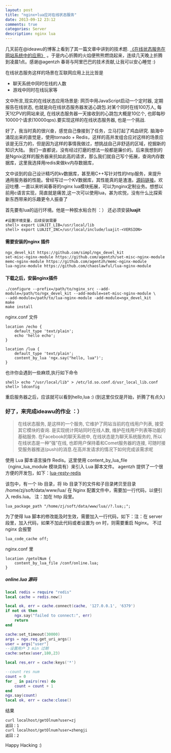 ```yaml
---
layout: post
title: "nginx+lua应对在线状态服务"
date: 2013-09-12 23:12
comments: true
categories: Server
description: nginx lua
---
```


几天前在@ideawu的博客上看到了其一篇文章中讲到的技术题.
[《在线状态服务在网站系统中的应用》](http://www.ideawu.net/blog/archives/732.html) 。于是内心折腾的火焰便熊熊燃烧起来，连续几天晚上折腾到凌晨1点。感谢@agentzh 春哥与阿里巴巴的技术贡献,让我可以安心睡觉 :) 

在线状态服务这样的场景在互联网应用上比比皆是

* 聊天系统中同时在线的人数
* 游戏中同时在线玩家等

文中所言,现实的在线状态应用场景是:
网页中用JavaScript启动一个定时器, 定期报告在线状态, 也就是向在线状态服务器发送心跳包.对某个同时在线100万人, 每天1亿PV的网站来说, 在线状态服务器一天接收到的心跳包大概是10亿个, 也即每秒10000个请求(10000qps).要实现这样的在线状态服务器, 也是一个挑战.
 
好了，我当时真的很兴奋，感觉自己像接到了任务，立马打起了鸡血研究. 脑海中涌现出来的直觉是，使用tornado + Redis，这样的高并发组合应对这样的场景应该是无压力的，但是因为这样的事情我做过，想挑战自己非舒适的区域，挖掘新的知识大陆。
我们一直都说，没有经过打磨的想法一般都是廉价的。后来我想到的是Ngnix这样的服务器来抗如此高的请求，那么我们就自己写个拓展，查询内存数据库，这里我选择用redis来做kv内存数据库，

文中谈到的自己设计精巧的kv数据库，甚至用C++写针对性的http服务，来提升通用服务器的性能。曾经写过一个KV数据库，其性能真的是渣渣。[源码链接](https://github.com/zheng-ji/KvDb)。欢迎吐槽.
一直以来听闻春哥的nginx lua模块拓展，可以为nginx定制业务。想想以前用c语言实现，简直就是痛苦,这一次可以使用lua，甚为欢悦，没有什么比探索新东西带来的乐趣更令人振奋了

首先要有lua的运行环境。他是一种胶水粘合剂 ：） 还必须安装**luajit**

```
#设置环境变量，后续安装需要
shell> export LUAJIT_LIB=/usr/local/lib
shell> export LUAJIT_INC=/usr/local/include/luajit-<VERSION>
```

#### 需要安装的nginx 插件

```
ngx_devel_kit https://github.com/simpl/ngx_devel_kit
set-misc-nginx-module https://github.com/agentzh/set-misc-nginx-module
memc-nginx-module https://github.com/agentzh/memc-nginx-module 
lua-nginx-module https://github.com/chaoslawful/lua-nginx-module
```

#### 下载之后，安装nginx插件
                 
```
./configure --prefix=/path/to/nginx_src --add-module=/path/to/ngx_devel_kit --add-module=set-misc-nginx-module \
--add-module=/path/to/lua-nginx-module -add-module=ngx_devel_kit 
make 
make install
```

nginx.conf 文件                 

```
location /echo {  
    default_type 'text/plain';  
    echo 'hello echo';  
}  

location /lua {  
    default_type 'text/plain';  
    content_by_lua 'ngx.say("hello, lua")';  
}  
```

也许你会遇到一些麻烦,执行如下命令

```
shell> echo "/usr/local/lib" > /etc/ld.so.conf.d/usr_local_lib.conf
shell> ldconfig
```

重启服务器之后，应该就可以看到hello,lua :) (到这里仅仅是开始，折腾了有点久)
 
### 好了，来完成ideawu的作业 ：）

>在线状态服务, 是这样的一个服务, 它维护了网站当前的在线用户列表, 接受其它模块的查询. 是实现统计网站同时在线人数, 维护在线用户列表等功能的基础服务. 在Facebook的聊天系统中, 在线状态是为聊天系统服务的, 所以在线状态是一种”强”在线, 也即用户保持着和Comet服务器的连接, 可随时接受服务器推送(push)的消息.在高并发请求的情况下如何完成该需求呢

使用 Lua 脚本语言操作 Redis。这里使用 content_by_lua_file （nginx_lua_module 模块具有）来引入 Lua 脚本文件。
agentzh 提供了一个很方便的开发包，如下：[lua-resty-redis](https://github.com/agentzh/lua-resty-redis.git)

该包中，有一个 lib 目录，将 lib 目录下的文件和子目录拷贝至目录 /home/zj/soft/data/www/lua/
在 Nginx 配置文件中，需要加一行代码，以便引入 redis.lua。
注：加在 http 段里。

```
lua_package_path "/home/zj/soft/data/www/lua//?.lua;;";  
```

为了使得 lua 脚本的修改能及时生效，需要加入一行代码，如下：注：在 server 段里，加入代码，如果不加此代码或者设置为 on 时，则需要重启 Nginx。 不过nginx 会报警

```
lua_code_cache off;  
```

nginx.conf 里

```
location /getolNum {
    content_by_lua_file /conf/online.lua;  
} 
```

##### online.lua 源码

```lua
local redis = require "redis"
local cache = redis.new()

local ok, err = cache.connect(cache, '127.0.0.1', '6379')
if not ok then
    ngx.say("failed to connect:", err)
    return
end

cache:set_timeout(30000)
args = ngx.req.get_uri_args()
user = args["user"]
--设置用户 3 min 过期
cache:setex(user,180,23)

local res,err = cache:keys('*')

--count res num
count = 0
for _ in pairs(res) do
    count = count + 1
end
ngx.say(count)
local ok, err = cache:close()
```

结果

```
curl localhost/getOlnum?user=zj
返回：1
curl localhost/getOlnum?user=zhengji
返回：2
```

Happy Hacking :)
 








